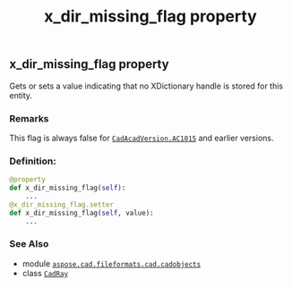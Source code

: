 ﻿---
title: x_dir_missing_flag property
second_title: Aspose.CAD for Python via .NET API References
description: 
type: docs
weight: 490
url: /python-net/aspose.cad.fileformats.cad.cadobjects/cadray/x_dir_missing_flag/
is_root: false
---

## x_dir_missing_flag property


Gets or sets a value indicating that no XDictionary handle is stored for this entity.

### Remarks 


This flag is always false for [`CadAcadVersion.AC1015`](/cad/python-net/aspose.cad.fileformats.cad.cadconsts/cadacadversion#AC1015) and earlier versions.
### Definition:
```python
@property
def x_dir_missing_flag(self):
    ...
@x_dir_missing_flag.setter
def x_dir_missing_flag(self, value):
    ...
```

### See Also
* module [`aspose.cad.fileformats.cad.cadobjects`](../../)
* class [`CadRay`](/cad/python-net/aspose.cad.fileformats.cad.cadobjects/cadray)

